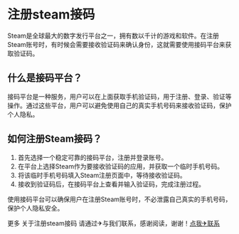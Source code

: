 # 注册steam接码

Steam是全球最大的数字发行平台之一，拥有数以千计的游戏和软件。在注册Steam账号时，有时候会需要接收验证码来确认身份，这就需要使用接码平台来获取验证码。

## 什么是接码平台？

接码平台是一种服务，用户可以在上面获取手机验证码，用于注册、登录、验证等操作。通过这些平台，用户可以避免使用自己的真实手机号码来接收验证码，保护个人隐私。

## 如何注册Steam接码？

1. 首先选择一个稳定可靠的接码平台，注册并登录账号。
2. 在平台上选择Steam作为要接收验证码的应用，并获取一个临时手机号码。
3. 将该临时手机号码填入Steam注册页面中，等待接收验证码。
4. 接收到验证码后，在接码平台上查看并输入验证码，完成注册过程。

使用接码平台可以确保用户在注册Steam账号时，不必泄露自己真实的手机号码，保护个人隐私安全。

更多 关于注册steam接码 请通过✈与我们联系，感谢阅读，谢谢！[点我✈联系](https://acc.k02.cc)